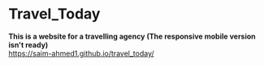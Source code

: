 # Travel_Today
<b>This is a website for a travelling agency (The responsive mobile version isn't ready)</b>
<br>https://saim-ahmed1.github.io/travel_today/
